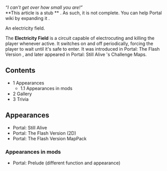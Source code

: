 _“I can't get over how small you are!”_  
**This article is a stub  ** . As such, it is not complete. You can help
Portal wiki by  expanding it  .  
  
  
An electricity field.

The **Electricity Field** is a circuit capable of electrocuting and killing
the player whenever active. It switches on and off periodically, forcing the
player to wait until it's safe to enter. It was introduced in  Portal: The
Flash Version  , and later appeared in  Portal: Still Alive  's Challenge
Maps.

##  Contents

  * 1  Appearances 
    * 1.1  Appearances in mods 
  * 2  Gallery 
  * 3  Trivia 

##  Appearances

  * Portal: Still Alive 
  * Portal: The Flash Version  (2D) 
  * Portal: The Flash Version MapPack 

###  Appearances in mods

  * Portal: Prelude  (different function and appearance) 

